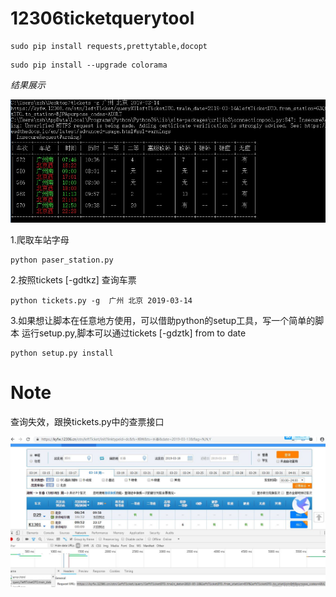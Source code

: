 # 12306ticketquerytool
```
sudo pip install requests,prettytable,docopt
```
```
sudo pip install --upgrade colorama
```
*结果展示*
<p align="center">
<img src='./images/result.JPG'>
</p>

1.爬取车站字母
```
python paser_station.py
```
2.按照tickets [-gdtkz] <from> <to> <date> 查询车票
```
python tickets.py -g  广州 北京 2019-03-14
```
3.如果想让脚本在任意地方使用，可以借助python的setup工具，写一个简单的脚本
运行setup.py,脚本可以通过tickets [-gdztk] from to date
```
python setup.py install
```
  
# Note
查询失效，跟换tickets.py中的查票接口
<p align="center">
<img src='./images/port.JPG'>
</p>
